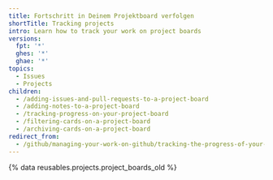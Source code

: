```yaml
---
title: Fortschritt in Deinem Projektboard verfolgen
shortTitle: Tracking projects
intro: Learn how to track your work on project boards
versions:
  fpt: '*'
  ghes: '*'
  ghae: '*'
topics:
  - Issues
  - Projects
children:
  - /adding-issues-and-pull-requests-to-a-project-board
  - /adding-notes-to-a-project-board
  - /tracking-progress-on-your-project-board
  - /filtering-cards-on-a-project-board
  - /archiving-cards-on-a-project-board
redirect_from:
  - /github/managing-your-work-on-github/tracking-the-progress-of-your-work-with-project-boards
---
```


{% data reusables.projects.project_boards_old %}
